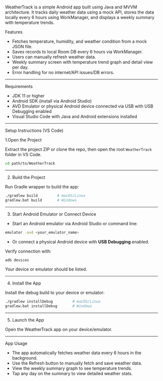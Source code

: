 
WeatherTrack is a simple Android app built using Java and MVVM architecture. It tracks daily weather data using a mock API, stores the data locally every 6 hours using WorkManager, and displays a weekly summary with temperature trends.


Features

- Fetches temperature, humidity, and weather condition from a mock JSON file.
- Saves records to local Room DB every 6 hours via WorkManager.
- Users can manually refresh weather data.
- Weekly summary screen with temperature trend graph and detail view per day.
- Error handling for no internet/API issues/DB errors.

---

Requirements

- JDK 11 or higher
- Android SDK (install via Android Studio)
- AVD Emulator or physical Android device connected via USB with USB Debugging enabled
- Visual Studio Code with Java and Android extensions installed

---

Setup Instructions (VS Code)

1.Open the Project

Extract the project ZIP or clone the repo, then open the root `WeatherTrack` folder in VS Code.

```bash
cd path/to/WeatherTrack
```

---

2. Build the Project

Run Gradle wrapper to build the app:

```bash
./gradlew build         # macOS/Linux
gradlew.bat build       # Windows
```

---

3. Start Android Emulator or Connect Device

- Start an Android emulator via Android Studio or command line:

```bash
emulator -avd <your_emulator_name>
```

- Or connect a physical Android device with **USB Debugging** enabled.

Verify connection with:

```bash
adb devices
```

Your device or emulator should be listed.

---

4. Install the App

Install the debug build to your device or emulator:

```bash
./gradlew installDebug         # macOS/Linux
gradlew.bat installDebug       # Windows
```

---

5. Launch the App

Open the  WeatherTrack app on your device/emulator.

---

App Usage

- The app automatically fetches weather data every 6 hours in the background.
- Use the Refresh button to manually fetch and save weather data.
- View the weekly summary graph to see temperature trends.
- Tap any day on the summary to view detailed weather stats.


